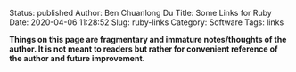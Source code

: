 Status: published
Author: Ben Chuanlong Du
Title: Some Links for Ruby
Date: 2020-04-06 11:28:52
Slug: ruby-links
Category: Software
Tags: links

**Things on this page are fragmentary and immature notes/thoughts of the author. It is not meant to readers but rather for convenient reference of the author and future improvement.**
 